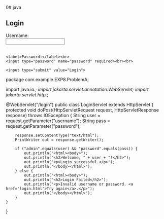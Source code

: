 0# java


<!DOCTYPE html>
<html>
<head>
  <title>Login Page</title>
</head>
<body>
  <h2>Login</h2>
  <form action="/login" method="post">
    <label>Username:</label><br>
    <input type="text" name="username" required><br><br>
    
    <label>Password:</label><br>
    <input type="password" name="password" required><br><br>
    
    <input type="submit" value="Login">
  </form>
</body>
</html>
package com.example.EXP8.ProblemA;

import java.io.*;
import jakarta.servlet.annotation.WebServlet;
import jakarta.servlet.http.*;

@WebServlet("/login")
public class LoginServlet extends HttpServlet {
    protected void doPost(HttpServletRequest request, HttpServletResponse response) throws IOException {
        String user = request.getParameter("username");
        String pass = request.getParameter("password");

        response.setContentType("text/html");
        PrintWriter out = response.getWriter();

        if ("admin".equals(user) && "password".equals(pass)) {
            out.println("<html><body>");
            out.println("<h2>Welcome, " + user + "!</h2>");
            out.println("<p>Login successful.</p>");
            out.println("</body></html>");
        } else {
            out.println("<html><body>");
            out.println("<h2>Login Failed</h2>");
            out.println("<p>Invalid username or password. <a href='login.html'>Try again</a>.</p>");
            out.println("</body></html>");
        }
    }
}
